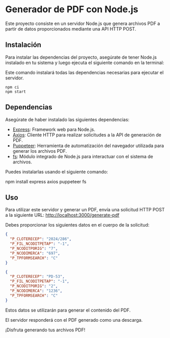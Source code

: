 # Generador de PDF con Node.js

Este proyecto consiste en un servidor Node.js que genera archivos PDF a partir de datos proporcionados mediante una API HTTP POST.

## Instalación

Para instalar las dependencias del proyecto, asegúrate de tener Node.js instalado en tu sistema y luego ejecuta el siguiente comando en la terminal:


Este comando instalará todas las dependencias necesarias para ejecutar el servidor.
```
npm ci
npm start
```

## Dependencias

Asegúrate de haber instalado las siguientes dependencias:

- [Express](https://www.npmjs.com/package/express): Framework web para Node.js.
- [Axios](https://www.npmjs.com/package/axios): Cliente HTTP para realizar solicitudes a la API de generación de PDF.
- [Puppeteer](https://www.npmjs.com/package/puppeteer): Herramienta de automatización del navegador utilizada para generar los archivos PDF.
- [fs](https://nodejs.org/api/fs.html): Módulo integrado de Node.js para interactuar con el sistema de archivos.

Puedes instalarlas usando el siguiente comando:

npm install express axios puppeteer fs



## Uso

Para utilizar este servidor y generar un PDF, envía una solicitud HTTP POST a la siguiente URL:
[http://localhost:3000/generate-pdf](http://localhost:3000/generate-pdf)



Debes proporcionar los siguientes datos en el cuerpo de la solicitud:

```json
{
  "P_CLOTERECEP": "2024/286",
  "P_FIL_NCODITPETAP": "-1",
  "P_NCODITPORIG": "7",
  "P_NCODIMERCA": "697",
  "P_TPFORMSEARCH": "C"
}

{
  "P_CLOTERECEP": "PD-53",
  "P_FIL_NCODITPETAP": "-1",
  "P_NCODITPORIG": "2",
  "P_NCODIMERCA": "1236",
  "P_TPFORMSEARCH": "C"
}
```
Estos datos se utilizarán para generar el contenido del PDF.

El servidor responderá con el PDF generado como una descarga.

¡Disfruta generando tus archivos PDF!


